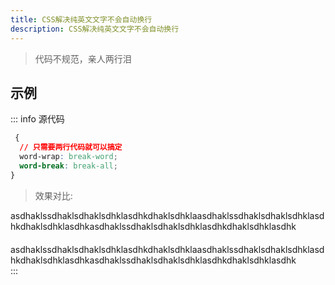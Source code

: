 ```yaml
---
title: CSS解决纯英文文字不会自动换行
description: CSS解决纯英文文字不会自动换行
---
```


<c-title title="CSS解决纯英文文字不会自动换行" />

> 代码不规范，亲人两行泪

## 示例

::: info 源代码

```css
 {
  // 只需要两行代码就可以搞定
  word-wrap: break-word;
  word-break: break-all;
}
```

> 效果对比:

<div>asdhaklssdhaklsdhaklsdhklasdhkdhaklsdhklaasdhaklssdhaklsdhaklsdhklasdhkdhaklsdhklasdhkasdhaklssdhaklsdhaklsdhklasdhkdhaklsdhklasdhk</div>
<div class="text">asdhaklssdhaklsdhaklsdhklasdhkdhaklsdhklaasdhaklssdhaklsdhaklsdhklasdhkdhaklsdhklasdhkasdhaklssdhaklsdhaklsdhklasdhkdhaklsdhklasdhk</div>
:::

<style lang="scss" scoped>
.text {
  margin-top: 20px;
  word-wrap: break-word;
  word-break: break-all;
}
</style>
